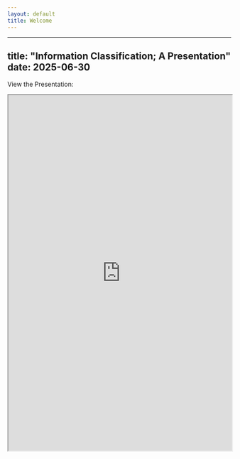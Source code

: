```yaml
---
layout: default
title: Welcome
---
```


---
title: "Information Classification; A Presentation"
date: 2025-06-30
---
View the Presentation:

<iframe src="https://docs.google.com/viewer?url=https://thezodiacus.com/wp-content/uploads/2025/06/INFORMATION-CLASSIFICATION-BY-RAFA-VR-compactado.pdf&embedded=true" width="100%" height="800px"></iframe>
